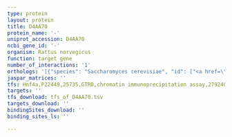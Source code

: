 ```yaml
---
type: protein
layout: protein
title: D4AA70
protein_name: '-'
uniprot_accession: D4AA70
ncbi_gene_id: '-'
organism: Rattus norvegicus
function: target gene
number_of_interactions: '1'
orthologs: '[{"species": "Saccharomyces cerevisiae", "id": ["<a href=\"/protein/p32911\">P32911</a>"]}]'
jaspar_matrices: ''
tfs: Hnf4a,P22449,25735,GTRD,chromatin immunoprecipitation assay,27924024%5Buid%5D,No
targets: ''
tfs_download: tfs_of_D4AA70.tsv
targets_download: ''
bindingSites_download: ''
binding_sites_ls: ''

---
```

